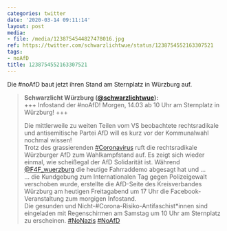 ```yaml
---
categories: twitter
date: '2020-03-14 09:11:14'
layout: post
media:
- file: /media/1238754544827478016.jpg
ref: https://twitter.com/schwarzlichtwue/status/1238754552163307521
tags:
- noAfD
title: 1238754552163307521
---
```

Die #noAfD baut jetzt ihren Stand am Sternplatz in Würzburg auf.   
> <b>Schwarzlicht Würzburg ([@schwarzlichtwue](https://twitter.com/schwarzlichtwue)):</b>  
>+++ Infostand der #noAfD! Morgen, 14.03 ab 10 Uhr am Sternplatz in Würzburg! +++  
>  
>  
>  
>Die mittlerweile zu weiten Teilen vom VS beobachtete rechtsradikale und antisemitische Partei AfD will es kurz vor der Kommunalwahl nochmal wissen!    
>Trotz des grassierenden [#Coronavirus](/t/coronavirus) ruft die rechtsradikale Würzburger AfD zum Wahlkampfstand auf. Es zeigt sich wieder einmal, wie scheißegal der AfD Solidarität ist. Während [@F4F_wuerzburg](https://twitter.com/F4F_wuerzburg) die heutige Fahrraddemo abgesagt hat und …   
>… die Kundgebung zum Internationalen Tag gegen Polizeigewalt verschoben wurde, erstellte die AfD-Seite des Kreisverbandes Würzburg am heutigen Freitagabend um 17 Uhr die Facebook-Veranstaltung zum morgigen Infostand.   
>Die gesunden und Nicht-#Corona-Risiko-Antifaschist\*innen sind eingeladen mit Regenschirmen am Samstag um 10 Uhr am Sternplatz zu erscheinen. [#NoNazis](/t/nonazis) [#NoAfD](/t/noafd)   

